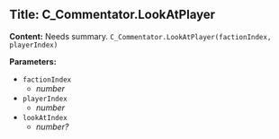 ## Title: C_Commentator.LookAtPlayer

**Content:**
Needs summary.
`C_Commentator.LookAtPlayer(factionIndex, playerIndex)`

**Parameters:**
- `factionIndex`
  - *number*
- `playerIndex`
  - *number*
- `lookAtIndex`
  - *number?*